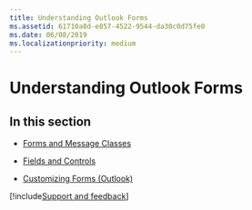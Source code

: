 ```yaml
---
title: Understanding Outlook Forms
ms.assetid: 61710a8d-e857-4522-9544-da30c0d75fe0
ms.date: 06/08/2019
ms.localizationpriority: medium
---
```



# Understanding Outlook Forms

## In this section


- [Forms and Message Classes](forms-and-message-classes.md)
    
- [Fields and Controls](fields-and-controls.md)
    
- [Customizing Forms (Outlook)](customizing-forms-outlook.md)

[!include[Support and feedback](~/includes/feedback-boilerplate.md)]